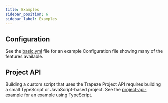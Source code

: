 ```yaml
---
title: Examples
sidebar_position: 6
sidebar_label: Examples
---
```


## Configuration

See the [basic.yml](https://github.com/ionic-team/trapeze/blob/main/examples/basic.yml) file for an example Configuration file showing many of the features available.

## Project API

Building a custom script that uses the Trapeze Project API requires building a small TypeScript or JavaScript-based project. See the [project-api-example](https://github.com/ionic-team/trapeze/tree/main/examples/project-api-example) for an example using TypeScript.

